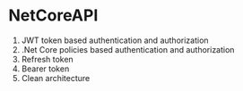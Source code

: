 # NetCoreAPI

1. JWT token based authentication and authorization
2. .Net Core policies based authentication and authorization
3. Refresh token
4. Bearer token
5. Clean architecture

